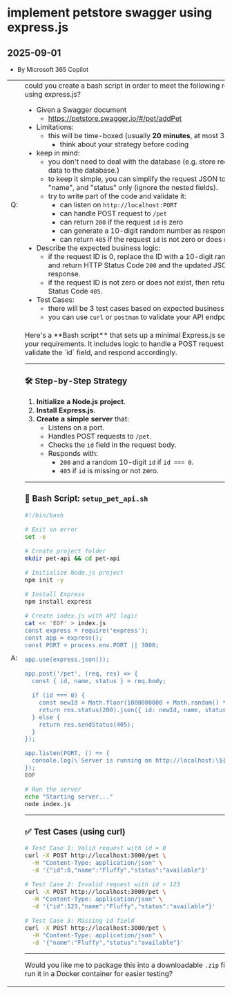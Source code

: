 # implement petstore swagger using express.js

## 2025-09-01

- By Microsoft 365 Copilot

<table><tr><td>Q:</td><td>
<!-- add your Prompt bellow-->
could you create a bash script in order to meet the following requirements using express.js?

- Given a Swagger document
  - https://petstore.swagger.io/#/pet/addPet
- Limitations:
  - this will be time-boxed (usually **20 minutes**, at most 30 minutes)
    - think about your strategy before coding
- keep in mind:
  - you don't need to deal with the database (e.g. store request JSON data to the database.)
  - to keep it simple, you can simplify the request JSON to include "id", "name", and "status" only (ignore the nested fields).
  - try to write part of the code and validate it:
    - can listen on `http://localhost:PORT`
    - can handle POST request to `/pet`
    - can return `200` if the request `id` is zero
    - can generate a 10-digit random number as response `id`
    - can return `405` if the request `id` is not zero or does not exist
- Describe the expected business logic:
  - if the request ID is 0,
    replace the ID with a 10-digit random number,
    and return HTTP Status Code `200` and the updated JSON object as a response.
  - if the request ID is not zero or does not exist, then return HTTP Status Code `405`.
- Test Cases:
  - there will be 3 test cases based on expected business logic
  - you can use `curl` or `postman` to validate your API endpoint
</td></tr><tr><td>A:</td><td>
<!-- add Chatbot Response bellow-->
Here's a **Bash script** that sets up a minimal Express.js server to meet your requirements. It includes logic to handle a POST request to `/pet`, validate the `id` field, and respond accordingly.

---

### 🛠️ **Step-by-Step Strategy**
1. **Initialize a Node.js project**.
2. **Install Express.js**.
3. **Create a simple server** that:
   - Listens on a port.
   - Handles POST requests to `/pet`.
   - Checks the `id` field in the request body.
   - Responds with:
     - `200` and a random 10-digit `id` if `id === 0`.
     - `405` if `id` is missing or not zero.

---

### 📜 **Bash Script: `setup_pet_api.sh`**

```bash
#!/bin/bash

# Exit on error
set -e

# Create project folder
mkdir pet-api && cd pet-api

# Initialize Node.js project
npm init -y

# Install Express
npm install express

# Create index.js with API logic
cat << 'EOF' > index.js
const express = require('express');
const app = express();
const PORT = process.env.PORT || 3000;

app.use(express.json());

app.post('/pet', (req, res) => {
  const { id, name, status } = req.body;

  if (id === 0) {
    const newId = Math.floor(1000000000 + Math.random() * 9000000000);
    return res.status(200).json({ id: newId, name, status });
  } else {
    return res.sendStatus(405);
  }
});

app.listen(PORT, () => {
  console.log(\`Server is running on http://localhost:\${PORT}\`);
});
EOF

# Run the server
echo "Starting server..."
node index.js
```

---

### ✅ **Test Cases (using curl)**

```bash
# Test Case 1: Valid request with id = 0
curl -X POST http://localhost:3000/pet \
  -H "Content-Type: application/json" \
  -d '{"id":0,"name":"Fluffy","status":"available"}'

# Test Case 2: Invalid request with id = 123
curl -X POST http://localhost:3000/pet \
  -H "Content-Type: application/json" \
  -d '{"id":123,"name":"Fluffy","status":"available"}'

# Test Case 3: Missing id field
curl -X POST http://localhost:3000/pet \
  -H "Content-Type: application/json" \
  -d '{"name":"Fluffy","status":"available"}'
```

---

Would you like me to package this into a downloadable `.zip` file or help you run it in a Docker container for easier testing?
</td></tr></table>
